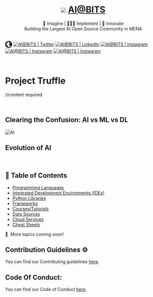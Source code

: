 <div align="center">
<h1><img width="30" src="https://github.com/aibits-dxb/Truffle/blob/main/Drizzle/Pictures/AI%40BITS_LOGO.jpg">&nbsp;<a href="http://ai-bits.com/">AI@BITS</a></h1>
🧠 Imagine | 👨🏻‍💻 Implement | 🚀 Innovate
<br>
Building the Largest AI Open Source Community in MENA 
    <br>
</div>

<br>

[<img align="center" alt="ai-bits.com" width="22px" src="https://raw.githubusercontent.com/iconic/open-iconic/master/svg/globe.svg" />][website]
[<img align="center" alt="AI@BITS | Twitter" width="22px" src="https://cdn.jsdelivr.net/npm/simple-icons@v3/icons/twitter.svg" />][twitter]
[<img align="center" alt="AI@BITS | LinkedIn" width="22px" src="https://cdn.jsdelivr.net/npm/simple-icons@v3/icons/linkedin.svg" />][linkedin]
[<img align="center" alt="AI@BITS | Instagram" width="22px" src="https://cdn.jsdelivr.net/npm/simple-icons@v3/icons/instagram.svg" />][instagram]
[<img align="center" alt="AI@BITS | Instagram" width="22px" src="https://cdn.jsdelivr.net/npm/simple-icons@v3/icons/gmail.svg" />][gmail]
[<img align="center" alt="AI@BITS | Instagram" width="22px" src="https://cdn.jsdelivr.net/npm/simple-icons@v3/icons/facebook.svg" />][facebook]

<br />

# Project Truffle

//content required

<br>

## Clearing the Confusion: AI vs ML vs DL

 <img align="center" alt="AI" src="https://www.edureka.co/blog/wp-content/uploads/2018/03/AI-vs-ML-vs-Deep-Learning.png" width="700" height="300" />

<br>

## Evolution of AI


<br>

## 📕 Table of Contents

*   [Programming Languages](./Ganache/Languages)
*   [Integrated Development Environments (IDEs)](./Ganache/IDEs) 
*   [Python Libraries](./Ganache/Libraries)
*   [Frameworks](./Ganache/Frameworks)
*   [Courses/Tutorials](./Ganache/Courses)
*   [Data Sources](./Ganache/Data)
*   [Cloud Services](./Ganache/Cloud)
*   [Cheat Sheets](./Ganache/CheatSheets)

📆&nbsp; More topics coming soon!<br>

## Contribution Guidelines ⚙️
You can find our Contributing guidelines [here](./contri.md).

## Code Of Conduct:

You can find our Code of Conduct [here](./CODE_OF_CONDUCT.md).

[website]: http://ai-bits.com/
[gmail]: http://ai-bits.com/
[twitter]: https://twitter.com/codeSTACKr
[facebook]: https://youtube.com/codeSTACKr
[instagram]: https://instagram.com/codeSTACKr
[linkedin]: https://www.linkedin.com/company/ai-bits/


